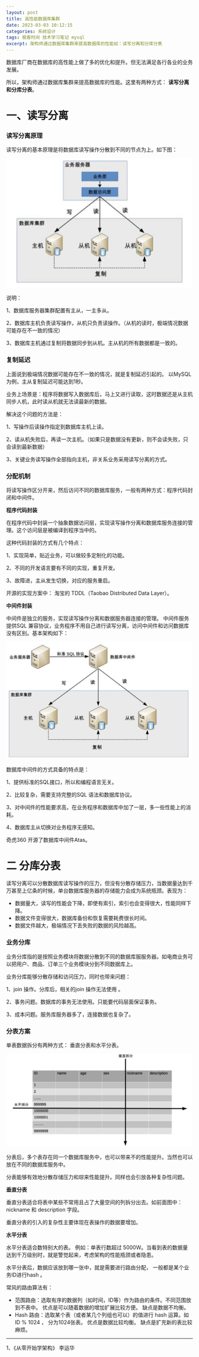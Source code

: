 ```yaml
---
layout: post
title: 高性能数据库集群
date: 2023-03-03 10:12:15
categories: 系统设计
tags: 极客时间 技术学习笔记 mysql
excerpt: 架构师通过数据库集群来提高数据库的性能如：读写分离和分库分表
---
```



数据库厂商在数据库的高性能上做了多的优化和提升。但无法满足各行各业的业务发展。 

所以，架构师通过数据库集群来提高数据库的性能。这里有两种方式： **读写分离和分库分表**。

# 一、读写分离

### 读写分离原理

读写分离的基本原理是将数据库读写操作分散到不同的节点为上。如下图：

![](/assets/system-design/architecture-design-2023-03-16-22-07-54.png)

说明：

1、数据库服务器集群配置有主从，一主多从。

2、数据库主机负责读写操作，从机只负责读操作。（从机的读时，极端情况数据可能存在不一致的情况）

3、数据库主机通过复制将数据同步到从机。主从机的所有数据都是一致的。 

### 复制延迟

上面说到极端情况数据可能存在不一致的情况，就是复制延迟引起的。 以MySQL 为例，主从复制延迟可能达到1秒。

业务上场景是：程序将数据写入数据库后，马上又进行读取，这时数据还是从主机同步人机，此时读从机就无法读最新的数据。

解决这个问题的方法是：

1、写操作后读操作指定到数据库主机上读。 

2、读从机失败后，再读一次主机。（如果只是数据没有更新，则不会读失败，只会读到最新数据）

3、关键业务读写操作全部指向主机，非关系业务采用读写分离的方式。

### 分配机制

将读写操作区分开来，然后访问不同的数据库服务，一般有两种方式：程序代码封闭和中间件。 

**程序代码封装**

在程序代码中封装一个抽象数据访问层，实现读写操作分离和数据库服务连接的管理。这个访问层是被编译到程序当中的。

这种代码封装的方式有几个特点：

1、实现简单，贴近业务，可以做较多定制化的功能。

2、不同的开发语言要有不同的实现，重复开发。 

3、故障进，主从发生切换，对应的服务重启。 

开源的实现方案中： 淘宝的 TDDL（Taobao Distributed Data Layer）。 

**中间件封装**

中间件是独立的服务，实现读写操作分离和数据服务器连接的管理。 中间件服务提供SQL 兼容协议，业务程序不用自己进行读写分离，访问中间件和访问数据库没有区别。基本架构如下：

![](/assets/system-design/architecture-design-2023-03-16-22-42-53.png)

数据库中间件的方式具备的特点是：

1、提供标准的SQL接口，所以和编程语言无关。 

2、比较复杂，需要支持完整的SQL 语法和数据库协议。 

3、对中间件的性能要求高，在业务程序和数据库中加了一层，多一些性能上的消耗。 

4、数据库主从切换对业务程序无感知。

奇虎360 开源了数据库中间件Atas。



# 二 分库分表

读写分离可以分散数据库读写操作的压力，但没有分散存储压力，当数据量达到千万甚至上亿条的时候，单台数据库服务器的存储能力会成为系统瓶颈。表现为：

- 数据量大，读写的性能会下降，即使有索引，索引也会变得很大，性能同样下降。
- 数据文件变得很大，数据库备份和恢复需要耗费很长时间。 
- 数据文件越大，极端情况下丢失败的数据的风险越高。 



### 业务分库

业务分库指的是按照业务模块将数据分散到不同的数据库服服务器。如电商业务可以把用户、商品、订单三个业务模块分到不同数据库上。 

业务分库能够分散存储和访问压力，同时也带来问题：

1、join 操作。分库后，相关的join 操作无法使用 。

2、事务问题。数据库的事务无法使用。只能要代码层面保证事务。 

3、成本问题。服务库服务器多了，连接数据也复杂了。

### 分表方案

单表数据拆分有两种方式： 垂直分表和水平分表。

![](/assets/system-design/architecture-design-2023-03-17-00-10-13.png)

分表后，多个表存在同一个数据库服务中，也可以带来不的性能提升。当然也可以放在不同的数据库服务中。

分表能够有效地分散存储压力和琮来性能提升。同样也会引放各种复杂性问题。 

**垂直分表**

垂直分表适合将表中某些不常用且占了大量空间的列拆分出去。如前面图中： nickname 和 description 字段。

垂直分表的引入的复杂性主要体现在表操作的数据要增加。 

**水平分表**

水平分表适合数特别大的表。 例如：单表行数超过 5000W。当看到表的数据量达到千万级别时，就是警觉起来，考虑架构的性能瓶颈或者隐患。

水平分表后，数据应该放到哪一张中，就是需要进行路由分配， 一般都是某个业务ID进行hash 。 

常风的路由算法有：

- 范围路由：选取有序的数据列（如时间，ID等）作为路由的条件。不同范围放到不表中。 优点是可以随着数据的增加扩展比较方便。 缺点是数据不均衡。 
- Hash 路由：选取某个表（或者某几个列组也可以）的值进行 hash 运算。如 ID % 1024 ， 分为1024张表。 优点是数据比较均衡。 缺点是扩充新的表比较麻烦。

----
1、《从零开始学架构》 李运华





